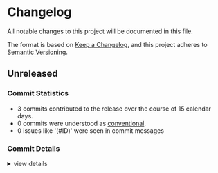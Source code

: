 # Changelog

All notable changes to this project will be documented in this file.

The format is based on [Keep a Changelog](https://keepachangelog.com/en/1.0.0/),
and this project adheres to [Semantic Versioning](https://semver.org/spec/v2.0.0.html).

## Unreleased

### Commit Statistics

<csr-read-only-do-not-edit/>

 - 3 commits contributed to the release over the course of 15 calendar days.
 - 0 commits were understood as [conventional](https://www.conventionalcommits.org).
 - 0 issues like '(#ID)' were seen in commit messages

### Commit Details

<csr-read-only-do-not-edit/>

<details><summary>view details</summary>

 * **Uncategorized**
    - Typo ([`3f1db58`](https://github.com/hid-io/hid-io-core/commit/3f1db58dd0fd72aa9a1f3748cd15d7a7a810e525))
    - Update hid-io-client README.md ([`400b754`](https://github.com/hid-io/hid-io-core/commit/400b75453d21cb7e40cb93b68a4c78d7fc4468e2))
    - Adding hid-io-client ([`77e5bd6`](https://github.com/hid-io/hid-io-core/commit/77e5bd6aa17a417939fec4bfba5f8ad2f6ee7ac5))
</details>

